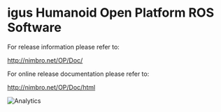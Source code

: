 igus Humanoid Open Platform ROS Software
========================================

For release information please refer to:

http://nimbro.net/OP/Doc/

For online release documentation please refer to:

http://nimbro.net/OP/Doc/html

![Analytics](https://ga-beacon.appspot.com/UA-85678594-1/chromeskel_a/readme?pixel)
